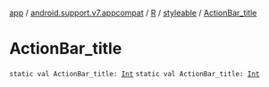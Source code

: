 [app](../../../index.md) / [android.support.v7.appcompat](../../index.md) / [R](../index.md) / [styleable](index.md) / [ActionBar_title](./-action-bar_title.md)

# ActionBar_title

`static val ActionBar_title: `[`Int`](https://kotlinlang.org/api/latest/jvm/stdlib/kotlin/-int/index.html)
`static val ActionBar_title: `[`Int`](https://kotlinlang.org/api/latest/jvm/stdlib/kotlin/-int/index.html)
